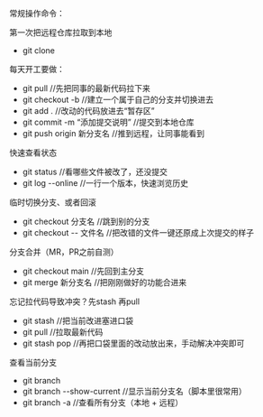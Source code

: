 常规操作命令：

第一次把远程仓库拉取到本地
- git clone

每天开工要做：
- git pull   //先把同事的最新代码拉下来
- git checkout -b   //建立一个属于自己的分支并切换进去
- git add .    //改动的代码放进去“暂存区”
- git commit -m “添加提交说明”        //提交到本地仓库
- git push origin 新分支名     //推到远程，让同事能看到


快速查看状态
- git status     //看哪些文件被改了，还没提交
- git log --online    //一行一个版本，快速浏览历史

临时切换分支、或者回滚
- git checkout 分支名    //跳到别的分支
- git checkout -- 文件名   //把改错的文件一键还原成上次提交的样子

分支合并（MR，PR之前自测）
- git checkout main   //先回到主分支
- git merge 新分支名    //把刚刚做好的功能合进来

忘记拉代码导致冲突？先stash 再pull
- git stash    //把当前改进塞进口袋
- git pull   //拉取最新代码
- git stash pop   //再把口袋里面的改动放出来，手动解决冲突即可

查看当前分支
- git branch
- git branch --show-current      //显示当前分支名（脚本里很常用）
- git branch -a                 //查看所有分支（本地 + 远程）

